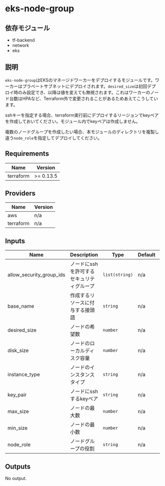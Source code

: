 # eks-node-group

## 依存モジュール

- tf-backend
- network
- eks

## 説明

`eks-node-group`はEKSのマネージドワーカーをデプロイするモジュールです。ワーカーはプラベートサブネットにデプロイされます。`desired_size`は初回デプロイ時のみ設定でき、以降は値を変えても無視されます。これはワーカーのノード台数はHPAなど、Terraform外で変更されることがあるためあえてこうしています。

sshキーを指定する場合、terraform実行前にデプロイするリージョンでkeyペアを作成しておいてください。モジュール内でkeyペアは作成しません。

複数のノードグループを作成したい場合、本モジュールのディレクトリを複製し違う`node_role`を指定してデプロイしてください。

## Requirements

| Name | Version |
|------|---------|
| terraform | >= 0.13.5 |

## Providers

| Name | Version |
|------|---------|
| aws | n/a |
| terraform | n/a |

## Inputs

| Name | Description | Type | Default | Required |
|------|-------------|------|---------|:--------:|
| allow\_security\_group\_ids | ノードにsshを許可するセキュリティグループ | `list(string)` | n/a | yes |
| base\_name | 作成するリソースに付与する接頭語 | `string` | n/a | yes |
| desired\_size | ノードの希望数 | `number` | n/a | yes |
| disk\_size | ノードのローカルディスク容量 | `number` | n/a | yes |
| instance\_type | ノードのインスタンスタイプ | `string` | n/a | yes |
| key\_pair | ノードにsshするkeyペア | `string` | n/a | yes |
| max\_size | ノードの最大数 | `number` | n/a | yes |
| min\_size | ノードの最小数 | `number` | n/a | yes |
| node\_role | ノードグループの役割 | `string` | n/a | yes |

## Outputs

No output.